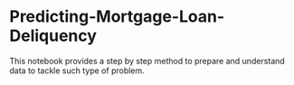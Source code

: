 # Predicting-Mortgage-Loan-Deliquency
This notebook provides a step by step method to prepare and understand data to tackle such type of problem.
